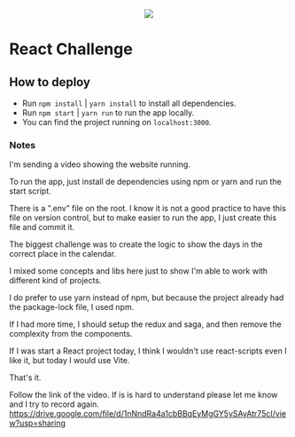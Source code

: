 <div align="center">
    <img src="https://raw.githubusercontent.com/Jobsity/ReactChallenge/main/src/assets/jobsity_logo_small.png"/>
</div>

# React Challenge

## How to deploy

- Run `npm install` | `yarn install` to install all dependencies.
- Run `npm start` | `yarn run` to run the app locally.
- You can find the project running on `localhost:3000`.

### Notes

I'm sending a video showing the website running.

To run the app, just install de dependencies using npm or yarn and run the start script.

There is a ".env" file on the root. I know it is not a good practice to have this file on version control, but to make easier to run the app, I just create this file and commit it.

The biggest challenge was to create the logic to show the days in the correct place in the calendar.

I mixed some concepts and libs here just to show I'm able to work with different kind of projects.

I do prefer to use yarn instead of npm, but because the project already had the package-lock file, I used npm.

If I had more time, I should setup the redux and saga, and then remove the complexity from the components.

If I was start a React project today, I think I wouldn't use react-scripts even I like it, but today I would use Vite.

That's it.

Follow the link of the video. If is is hard to understand please let me know and I try to record again.
https://drive.google.com/file/d/1nNndRa4a1cbBBqEyMgGY5ySAyAtr75cI/view?usp=sharing
